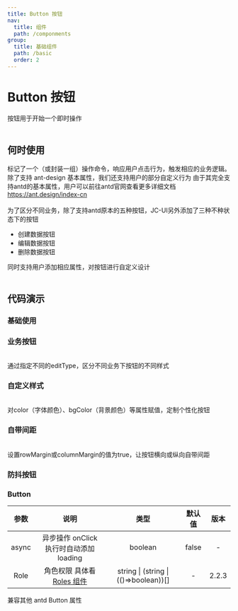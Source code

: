 ```yaml
---
title: Button 按钮
nav:
  title: 组件
  path: /componments
group:
  title: 基础组件
  path: /basic
  order: 2
---
```


# Button 按钮

按钮用于开始一个即时操作  
<br/>
## 何时使用


标记了一个（或封装一组）操作命令，响应用户点击行为，触发相应的业务逻辑。
除了支持 ant-design 基本属性，我们还支持用户的部分自定义行为
由于其完全支持antd的基本属性，用户可以前往antd官网查看更多详细文档
<a>https://ant.design/index-cn</a>  
<br/>
为了区分不同业务，除了支持antd原本的五种按钮，JC-UI另外添加了三种不种状态下的按钮
 <ul>
   <li>创建数据按钮</li>
   <li>编辑数据按钮</li>
   <li>删除数据按钮</li>
</ul>
同时支持用户添加相应属性，对按钮进行自定义设计
<br/>
<br/>

## 代码演示

### 基础使用
<code src='./demos/demo1.jsx' ></code>

### 业务按钮

<code src='./demos/demo2.jsx' ></code>
<br/>
通过指定不同的editType，区分不同业务下按钮的不同样式

### 自定义样式
<code src='./demos/demo3.jsx' ></code>
<br/>
对color（字体颜色）、bgColor（背景颜色）等属性赋值，定制个性化按钮

### 自带间距
<code src='./demos/demo4.jsx' ></code>
<br/>
设置rowMargin或columnMargin的值为true，让按钮横向或纵向自带间距

### 防抖按钮
<code src='./demos/demo5.jsx' ></code>
### Button

| 参数  |                            说明                             |                 类型                  | 默认值 | 版本  |
| :---: | :---------------------------------------------------------: | :-----------------------------------: | :----: | :---: |
| async |           异步操作 onClick 执行时自动添加 loading           |                boolean                | false  |   -   |
| Role  | 角色权限 具体看 [Roles 组件](/hera-ui/business/roles#roles) | string \| (string \| (()=>boolean))[] |   -    | 2.2.3 |

兼容其他 antd Button 属性
